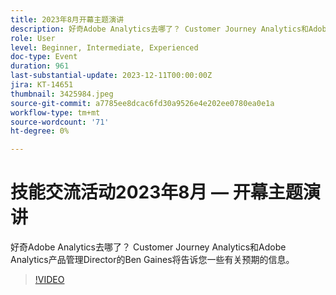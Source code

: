 ```yaml
---
title: 2023年8月开幕主题演讲
description: 好奇Adobe Analytics去哪了？ Customer Journey Analytics和Adobe Analytics产品管理Director的Ben Gaines将告诉您一些有关预期的信息。
role: User
level: Beginner, Intermediate, Experienced
doc-type: Event
duration: 961
last-substantial-update: 2023-12-11T00:00:00Z
jira: KT-14651
thumbnail: 3425984.jpeg
source-git-commit: a7785ee8dcac6fd30a9526e4e202ee0780ea0e1a
workflow-type: tm+mt
source-wordcount: '71'
ht-degree: 0%

---
```



# 技能交流活动2023年8月 — 开幕主题演讲

好奇Adobe Analytics去哪了？ Customer Journey Analytics和Adobe Analytics产品管理Director的Ben Gaines将告诉您一些有关预期的信息。

>[!VIDEO](https://video.tv.adobe.com/v/3425984/?learn=on)
